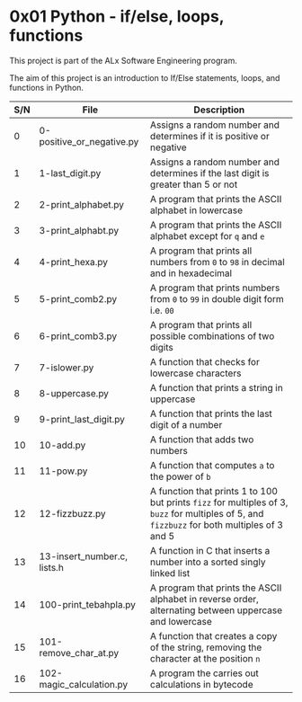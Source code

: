 # 0x01 Python - if/else, loops, functions

This project is part of the ALx Software Engineering program.

The aim of this project is an introduction to If/Else statements, loops, and functions in Python.

| S/N | File | Description |
| --- | ---- | ----------- |
| 0 | 0-positive_or_negative.py | Assigns a random number and determines if it is positive or negative |
| 1 | 1-last_digit.py | Assigns a random number and determines if the last digit is greater than 5 or not |
| 2 | 2-print_alphabet.py | A program that prints the ASCII alphabet in lowercase |
| 3 | 3-print_alphabt.py | A program that prints the ASCII alphabet except for `q` and `e` |
| 4 | 4-print_hexa.py | A program that prints all numbers from `0` to `98` in decimal and in hexadecimal |
| 5 | 5-print_comb2.py | A program that prints numbers from `0` to `99` in double digit form i.e. `00` |
| 6 | 6-print_comb3.py | A program that prints all possible combinations of two digits |
| 7 | 7-islower.py | A function that checks for lowercase characters |
| 8 | 8-uppercase.py | A function that prints a string in uppercase |
| 9 | 9-print_last_digit.py | A function that prints the last digit of a number |
| 10 | 10-add.py | A function that adds two numbers |
| 11 | 11-pow.py | A function that computes `a` to the power of `b` |
| 12 | 12-fizzbuzz.py | A function that prints 1 to 100 but prints `fizz` for multiples of 3, `buzz` for multiples of 5, and `fizzbuzz` for both multiples of 3 and 5 |
| 13 | 13-insert_number.c, lists.h | A function in C that inserts a number into a sorted singly linked list |
| 14 | 100-print_tebahpla.py | A program that prints the ASCII alphabet in reverse order, alternating between uppercase and lowercase |
| 15 | 101-remove_char_at.py | A function that creates a copy of the string, removing the character at the position `n` |
| 16 | 102-magic_calculation.py | A program the carries out calculations in bytecode | 
